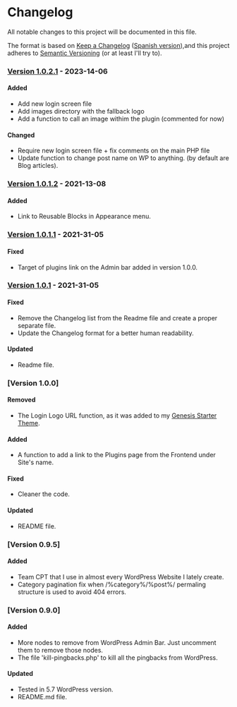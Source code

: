 # Changelog

All notable changes to this project will be documented in this file.

The format is based on [Keep a Changelog](https://keepachangelog.com/en/1.0.0/) ([Spanish version](https://keepachangelog.com/es-ES/1.0.0/)),and this project adheres to [Semantic Versioning](https://semver.org/spec/v2.0.0.html) (or at least I'll try to).

### [Version 1.0.2.1](https://github.com/LuisColome/CoreFunctionalityPlugin/releases/tag/v1.0.2.1) - 2023-14-06

#### Added

-   Add new login screen file
-   Add images directory with the fallback logo
-   Add a function to call an image withim the plugin (commented for now)

#### Changed

-   Require new login screen file + fix comments on the main PHP file
-   Update function to change post name on WP to anything. (by default are Blog articles).

### [Version 1.0.1.2](https://github.com/LuisColome/CoreFunctionalityPlugin/releases/tag/v1.0.1.2) - 2021-13-08

#### Added

-   Link to Reusable Blocks in Appearance menu.

### [Version 1.0.1.1](https://github.com/LuisColome/CoreFunctionalityPlugin/releases/tag/v1.0.1.1) - 2021-31-05

#### Fixed

-   Target of plugins link on the Admin bar added in version 1.0.0.

### [Version 1.0.1](https://github.com/LuisColome/CoreFunctionalityPlugin/releases/tag/v1.0.1) - 2021-31-05

#### Fixed

-   Remove the Changelog list from the Readme file and create a proper separate file.
-   Update the Changelog format for a better human readability.

#### Updated

-   Readme file.

### [Version 1.0.0]

#### Removed

-   The Login Logo URL function, as it was added to my [Genesis Starter Theme](https://github.com/LuisColome/the-dock).

#### Added

-   A function to add a link to the Plugins page from the Frontend under Site's name.

#### Fixed

-   Cleaner the code.

#### Updated

-   README file.

### [Version 0.9.5]

#### Added

-   Team CPT that I use in almost every WordPress Website I lately create.
-   Category pagination fix when /%category%/%post%/ permaling structure is used to avoid 404 errors.

### [Version 0.9.0]

#### Added

-   More nodes to remove from WordPress Admin Bar. Just uncomment them to remove those nodes.
-   The file 'kill-pingbacks.php' to kill all the pingbacks from WordPress.

#### Updated

-   Tested in 5.7 WordPress version.
-   README.md file.
